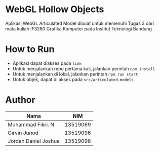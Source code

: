 # WebGL Hollow Objects

Aplikasi WebGL Articulated Model dibuat untuk memenuhi Tugas 3 dari mata kuliah IF3260 Grafika Komputer pada Institut Teknologi Bandung

# How to Run

- Aplikasi dapat diakses pada `link`
- Untuk menjalankan repo pertama kali, jalankan perintah `npm install`
- Untuk menjalankan di lokal, jalankan perintah `npm run start`
- Untuk objek, dapat di akses pada `src/articulated-models`

# Author

| Nama                 | NIM      |
| -------------------- | -------- |
| Muhammad Fikri. N    | 13519069 |
| Girvin Junod         | 13519096 |
| Jordan Daniel Joshua | 13519098 |
